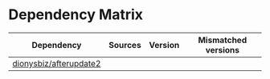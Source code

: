 # Dependency Matrix

Dependency | Sources | Version | Mismatched versions
---------- | ------- | ------- | -------------------
[dionysbiz/afterupdate2](https://github.com/dionysbiz/afterupdate2.git) |  | []() | 
